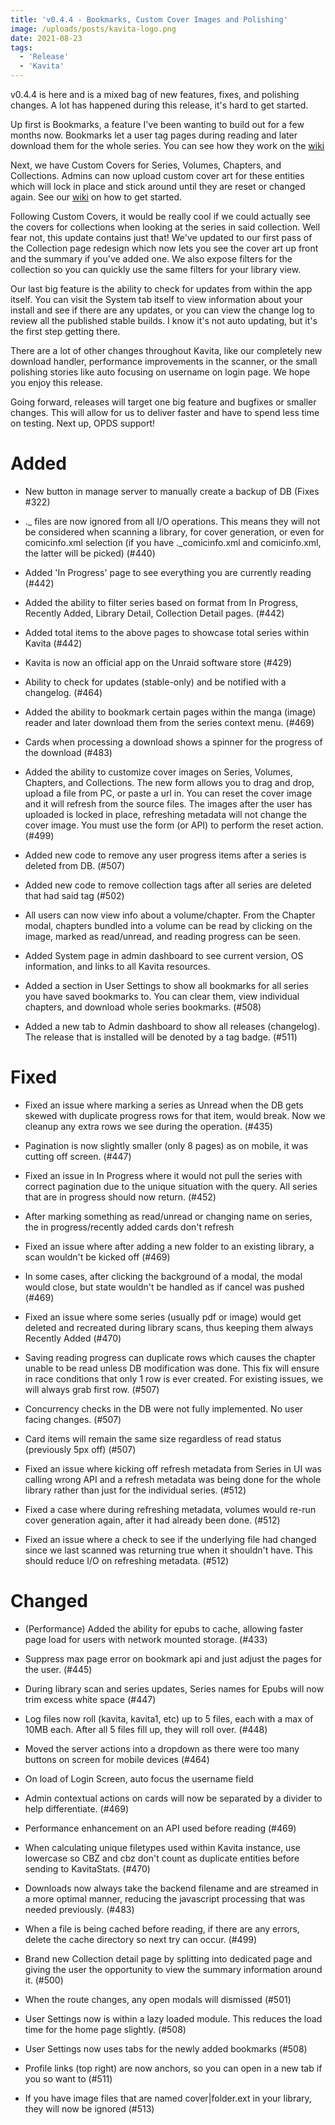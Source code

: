```yaml
---
title: 'v0.4.4 - Bookmarks, Custom Cover Images and Polishing'
image: /uploads/posts/kavita-logo.png
date: 2021-08-23
tags:
  - 'Release'
  - 'Kavita'
---
```


v0.4.4 is here and is a mixed bag of new features, fixes, and polishing changes. A lot has happened during this release, it's hard to get started.



Up first is Bookmarks, a feature I've been wanting to build out for a few months now. Bookmarks let a user tag pages during reading and later download them for the whole series. You can see how they work on the [wiki](https://wiki.kavitareader.com/en/guides/contextual-actions#bookmarks)



Next, we have Custom Covers for Series, Volumes, Chapters, and Collections. Admins can now upload custom cover art for these entities which will lock in place and stick around until they are reset or changed again. See our [wiki](https://wiki.kavitareader.com/en/guides/contextual-actions#overriding-cover-images) on how to get started.



Following Custom Covers, it would be really cool if we could actually see the covers for collections when looking at the series in said collection. Well fear not, this update contains just that! We've updated to our first pass of the Collection page redesign which now lets you see the cover art up front and the summary if you've added one. We also expose filters for the collection so you can quickly use the same filters for your library view. 



Our last big feature is the ability to check for updates from within the app itself. You can visit the System tab itself to view information about your install and see if there are any updates, or you can view the change log to review all the published stable builds. I know it's not auto updating, but it's the first step getting there. 



There are a lot of other changes throughout Kavita, like our completely new download handler, performance improvements in the scanner, or the small polishing stories like auto focusing on username on login page. We hope you enjoy this release. 



Going forward, releases will target one big feature and bugfixes or smaller changes. This will allow for us to deliver faster and have to spend less time on testing. Next up, OPDS support!



# Added

- New button in manage server to manually create a backup of DB (Fixes #322)

- ._ files are now ignored from all I/O operations. This means they will not be considered when scanning a library, for cover generation, or even for comicinfo.xml selection (if you have ._comicinfo.xml and comicinfo.xml, the latter will be picked) (#440)

- Added 'In Progress' page to see everything you are currently reading (#442)

- Added the ability to filter series based on format from In Progress, Recently Added, Library Detail, Collection Detail pages. (#442)

- Added total items to the above pages to showcase total series within Kavita (#442)

- Kavita is now an official app on the Unraid software store (#429)

- Ability to check for updates (stable-only) and be notified with a changelog. (#464)

- Added the ability to bookmark certain pages within the manga (image) reader and later download them from the series context menu. (#469)

- Cards when processing a download shows a spinner for the progress of the download (#483)

- Added the ability to customize cover images on Series, Volumes, Chapters, and Collections. The new form allows you to drag and drop, upload a file from PC, or paste a url in. You can reset the cover image and it will refresh from the source files. The images after the user has uploaded is locked in place, refreshing metadata will not change the cover image. You must use the form (or API) to perform the reset action. (#499)

- Added new code to remove any user progress items after a series is deleted from DB. (#507)

- Added new code to remove collection tags after all series are deleted that had said tag (#502)

- All users can now view info about a volume/chapter. From the Chapter modal, chapters bundled into a volume can be read by clicking on the image, marked as read/unread, and reading progress can be seen.

- Added System page in admin dashboard to see current version, OS information, and links to all Kavita resources.

- Added a section in User Settings to show all bookmarks for all series you have saved bookmarks to. You can clear them, view individual chapters, and download whole series bookmarks. (#508)

- Added a new tab to Admin dashboard to show all releases (changelog). The release that is installed will be denoted by a tag badge. (#511)



# Fixed

- Fixed an issue where marking a series as Unread when the DB gets skewed with duplicate progress rows for that item, would break. Now we cleanup any extra rows we see during the operation. (#435)

- Pagination is now slightly smaller (only 8 pages) as on mobile, it was cutting off screen. (#447)

- Fixed an issue in In Progress where it would not pull the series with correct pagination due to the unique situation with the query. All series that are in progress should now return. (#452)

- After marking something as read/unread or changing name on series, the in progress/recently added cards don't refresh

- Fixed an issue where after adding a new folder to an existing library, a scan wouldn't be kicked off (#469)

- In some cases, after clicking the background of a modal, the modal would close, but state wouldn't be handled as if cancel was pushed (#469)

- Fixed an issue where some series (usually pdf or image) would get deleted and recreated during library scans, thus keeping them always Recently Added (#470)

- Saving reading progress can duplicate rows which causes the chapter unable to be read unless DB modification was done. This fix will ensure in race conditions that only 1 row is ever created. For existing issues, we will always grab first row. (#507)

- Concurrency checks in the DB were not fully implemented. No user facing changes. (#507)

- Card items will remain the same size regardless of read status (previously 5px off) (#507)

- Fixed an issue where kicking off refresh metadata from Series in UI was calling wrong API and a refresh metadata was being done for the whole library rather than just for the individual series. (#512)

- Fixed a case where during refreshing metadata, volumes would re-run cover generation again, after it had already been done. (#512)

- Fixed an issue where a check to see if the underlying file had changed since we last scanned was returning true when it shouldn't have. This should reduce I/O on refreshing metadata. (#512)



# Changed

- (Performance) Added the ability for epubs to cache, allowing faster page load for users with network mounted storage. (#433)

- Suppress max page error on bookmark api and just adjust the pages for the user. (#445)

- During library scan and series updates, Series names for Epubs will now trim excess white space (#447)

- Log files now roll (kavita, kavita1, etc) up to 5 files, each with a max of 10MB each. After all 5 files fill up, they will roll over. (#448)

- Moved the server actions into a dropdown as there were too many buttons on screen for mobile devices (#464)

- On load of Login Screen, auto focus the username field

- Admin contextual actions on cards will now be separated by a divider to help differentiate. (#469)

- Performance enhancement on an API used before reading (#469)

- When calculating unique filetypes used within Kavita instance, use lowercase so CBZ and cbz don't count as duplicate entities before sending to KavitaStats. (#470)

- Downloads now always take the backend filename and are streamed in a more optimal manner, reducing the javascript processing that was needed previously. (#483)

- When a file is being cached before reading, if there are any errors, delete the cache directory so next try can occur. (#499)

- Brand new Collection detail page by splitting into dedicated page and giving the user the opportunity to view the summary information around it. (#500)

- When the route changes, any open modals will dismissed (#501)

- User Settings now is within a lazy loaded module. This reduces the load time for the home page slightly. (#508)

- User Settings now uses tabs for the newly added bookmarks (#508)

- Profile links (top right) are now anchors, so you can open in a new tab if you so want to (#511)

- If you have image files that are named cover|folder.ext in your library, they will now be ignored (#513)